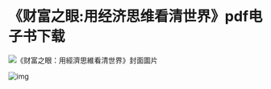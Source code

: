 # 《财富之眼:用经济思维看清世界》pdf电子书下载

![《财富之眼：用經濟思維看清世界》封面圖片](https://yabook.org/d/file/2023/01/6de6e3ec2cf6937c5b09c34975ad9847.jpg)









![img](https://cdn.jsdelivr.net/gh/Arisono-h5/technical-resources-static@dev/imgs/202409191422258.jpeg;charset=UTF-8)